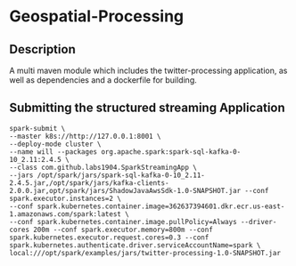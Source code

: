 # Geospatial-Processing

## Description
A multi maven module which includes the twitter-processing application, as well as dependencies and a dockerfile for building.

## Submitting the structured streaming Application
```
spark-submit \
--master k8s://http://127.0.0.1:8001 \
--deploy-mode cluster \
--name will --packages org.apache.spark:spark-sql-kafka-0-10_2.11:2.4.5 \
--class com.github.labs1904.SparkStreamingApp \
--jars /opt/spark/jars/spark-sql-kafka-0-10_2.11-2.4.5.jar,/opt/spark/jars/kafka-clients-2.0.0.jar,opt/spark/jars/ShadowJavaAwsSdk-1.0-SNAPSHOT.jar --conf spark.executor.instances=2 \
--conf spark.kubernetes.container.image=362637394601.dkr.ecr.us-east-1.amazonaws.com/spark:latest \
--conf spark.kubernetes.container.image.pullPolicy=Always --driver-cores 200m --conf spark.executor.memory=800m --conf spark.kubernetes.executor.request.cores=0.3 --conf spark.kubernetes.authenticate.driver.serviceAccountName=spark \
local:///opt/spark/examples/jars/twitter-processing-1.0-SNAPSHOT.jar
```